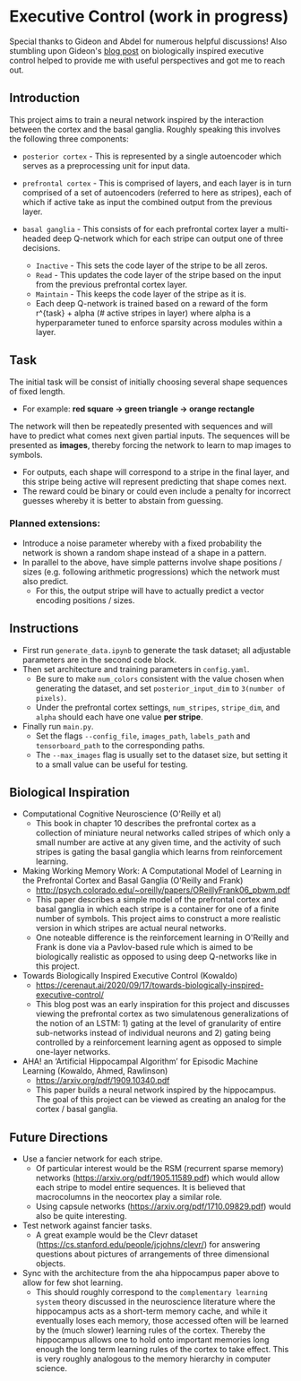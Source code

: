 # Executive Control (work in progress)

Special thanks to Gideon and Abdel for numerous helpful discussions! Also stumbling upon Gideon's [blog post](https://cerenaut.ai/2020/09/17/towards-biologically-inspired-executive-control/) on biologically inspired executive control helped to provide me with useful perspectives and got me to reach out.

## Introduction

This project aims to train a neural network inspired by the interaction between the cortex and the basal ganglia. Roughly speaking this involves the following three components:

* `posterior cortex` - This is represented by a single autoencoder which serves as a preprocessing unit for input data.
* `prefrontal cortex` - This is comprised of layers, and each layer is in turn comprised of a set of autoencoders (referred to here as stripes), each of which if active take as input the combined output from the previous layer.

* `basal ganglia` - This consists of for each prefrontal cortex layer a multi-headed deep Q-network which for each stripe can output one of three decisions.
    - `Inactive` - This sets the code layer of the stripe to be all zeros.
    - `Read` - This updates the code layer of the stripe based on the input from the previous prefrontal cortex layer.
    - `Maintain` - This keeps the code layer of the stripe as it is.
    - Each deep Q-network is trained based on a reward of the form r^{task} + alpha (# active stripes in layer) where alpha is a hyperparameter tuned to enforce sparsity across modules within a layer.

## Task

The initial task will be consist of initially choosing several shape sequences of fixed length.
* For example:  **red square -> green triangle -> orange rectangle**

The network will then be repeatedly presented with sequences and will have to predict what comes next given partial inputs. The sequences will be presented as **images**, thereby forcing the network to learn to map images to symbols.
* For outputs, each shape will correspond to a stripe in the final layer, and this stripe being active will represent predicting that shape comes next.
* The reward could be binary or could even include a penalty for incorrect guesses whereby it is better to abstain from guessing.

### Planned extensions:
* Introduce a noise parameter whereby with a fixed probability the network is shown a random shape instead of a shape in a pattern.
* In parallel to the above, have simple patterns involve shape positions / sizes (e.g. following arithmetic progressions) which the network must also predict.
    - For this, the output stripe will have to actually predict a vector encoding positions / sizes.

## Instructions

* First run `generate_data.ipynb` to generate the task dataset; all adjustable parameters are in the second code block.
* Then set architecture and training parameters in `config.yaml`.
    - Be sure to make `num_colors` consistent with the value chosen when generating the dataset, and set `posterior_input_dim` to `3(number of pixels)`.
    - Under the prefrontal cortex settings, `num_stripes`, `stripe_dim`, and `alpha` should each have one value **per stripe**.
* Finally run `main.py`.
    - Set the flags `--config_file`, `images_path`, `labels_path` and `tensorboard_path` to the corresponding paths.
    - The `--max_images` flag is usually set to the dataset size, but setting it to a small value can be useful for testing.

## Biological Inspiration

* Computational Cognitive Neuroscience (O'Reilly et al)
    - This book in chapter 10 describes the prefrontal cortex as a collection of miniature neural networks called stripes of which only a small number are active at any given time, and the activity of such stripes is gating the basal ganglia which learns from reinforcement learning.
* Making Working Memory Work: A Computational Model of Learning in the Prefrontal Cortex and Basal Ganglia (O'Reilly and Frank)
    - http://psych.colorado.edu/~oreilly/papers/OReillyFrank06_pbwm.pdf
    - This paper describes a simple model of the prefrontal cortex and basal ganglia in which each stripe is a container for one of a finite number of symbols. This project aims to construct a more realistic version in which stripes are actual neural networks.
    - One noteable difference is the reinforcement learning in O'Reilly and Frank is done via a Pavlov-based rule which is aimed to be biologically realistic as opposed to using deep Q-networks like in this project.
* Towards Biologically Inspired Executive Control (Kowaldo)
    - https://cerenaut.ai/2020/09/17/towards-biologically-inspired-executive-control/
    - This blog post was an early inspiration for this project and discusses viewing the prefrontal cortex as two simulatenous generalizations of the notion of an LSTM:  1) gating at the level of granularity of entire sub-networks instead of individual neurons and 2) gating being controlled by a reinforcement learning agent as opposed to simple one-layer networks.
* AHA! an ‘Artificial Hippocampal Algorithm’ for Episodic Machine Learning (Kowaldo, Ahmed, Rawlinson)
    - https://arxiv.org/pdf/1909.10340.pdf
    - This paper builds a neural network inspired by the hippocampus. The goal of this project can be viewed as creating an analog for the cortex / basal ganglia.

## Future Directions

* Use a fancier network for each stripe.
    - Of particular interest would be the RSM (recurrent sparse memory) networks (https://arxiv.org/pdf/1905.11589.pdf) which would allow each stripe to model entire sequences. It is believed that macrocolumns in the neocortex play a similar role.
    - Using capsule networks (https://arxiv.org/pdf/1710.09829.pdf) would also be quite interesting.
* Test network against fancier tasks.
    - A great example would be the Clevr dataset (https://cs.stanford.edu/people/jcjohns/clevr/) for answering questions about pictures of arrangements of three dimensional objects.
* Sync with the architecture from the aha hippocampus paper above to allow for few shot learning.
    - This should roughly correspond to the `complementary learning system` theory discussed in the neuroscience literature where the hippocampus acts as a short-term memory cache, and while it eventually loses each memory, those accessed often will be learned by the (much slower) learning rules of the cortex. Thereby the hippocampus allows one to hold onto important memories long enough the long term learning rules of the cortex to take effect. This is very roughly analogous to the memory hierarchy in computer science.
